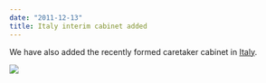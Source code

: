 ```yaml
---
date: "2011-12-13"
title: Italy interim cabinet added
---
```


We have also added the recently formed caretaker cabinet in [Italy](http://dev.parlgov.org/data/ita/cabinet-party/2011-11-16/).

![](/images/parliament-sweden.jpg)

